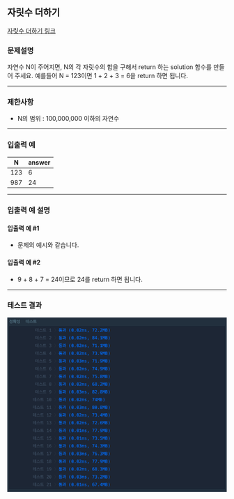 ## 자릿수 더하기

[자릿수 더하기 링크](https://school.programmers.co.kr/learn/courses/30/lessons/12931)

### 문제설명

자연수 N이 주어지면, N의 각 자릿수의 합을 구해서 return 하는 solution 함수를 만들어 주세요.
예를들어 N = 123이면 1 + 2 + 3 = 6을 return 하면 됩니다.

---

### 제한사항

+ N의 범위 : 100,000,000 이하의 자연수

---

### 입출력 예

| N   | answer |
|-----|--------|
| 123 | 6      |
| 987 | 24     |

---

### 입출력 예 설명

#### 입출력 예 #1

+ 문제의 예시와 같습니다.

#### 입출력 예 #2

+ 9 + 8 + 7 = 24이므로 24를 return 하면 됩니다.

---

### 테스트 결과

![결과](./12931_결과.png)